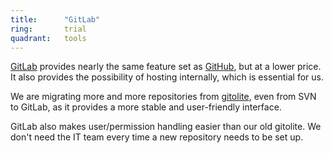 ```yaml
---
title:      "GitLab"
ring:       trial
quadrant:   tools
---
```


[GitLab](https://about.gitlab.com/) provides nearly the same feature set as [GitHub](https://github.com/), but at a lower price. It also provides the possibility of hosting internally, which is essential for us.

We are migrating more and more repositories from [gitolite](http://gitolite.com/gitolite/index.html), even from SVN to GitLab, as it provides a more stable and user-friendly interface.

GitLab also makes user/permission handling easier than our old gitolite. We don't need the IT team every time a new repository needs to be set up.
